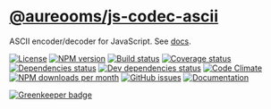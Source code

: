 [@aureooms/js-codec-ascii](https://aureooms.github.io/js-codec-ascii)
==

ASCII encoder/decoder for JavaScript.
See [docs](https://aureooms.github.io/js-codec-ascii/index.html).

[![License](https://img.shields.io/github/license/aureooms/js-codec-ascii.svg?style=flat)](https://raw.githubusercontent.com/aureooms/js-codec-ascii/master/LICENSE)
[![NPM version](https://img.shields.io/npm/v/@aureooms/js-codec-ascii.svg?style=flat)](https://www.npmjs.org/package/@aureooms/js-codec-ascii)
[![Build status](https://img.shields.io/travis/aureooms/js-codec-ascii.svg?style=flat)](https://travis-ci.org/aureooms/js-codec-ascii)
[![Coverage status](https://img.shields.io/coveralls/aureooms/js-codec-ascii.svg?style=flat)](https://coveralls.io/r/aureooms/js-codec-ascii)
[![Dependencies status](https://img.shields.io/david/aureooms/js-codec-ascii.svg?style=flat)](https://david-dm.org/aureooms/js-codec-ascii)
[![Dev dependencies status](https://img.shields.io/david/dev/aureooms/js-codec-ascii.svg?style=flat)](https://david-dm.org/aureooms/js-codec-ascii?type=dev)
[![Code Climate](https://img.shields.io/codeclimate/github/aureooms/js-codec-ascii.svg?style=flat)](https://codeclimate.com/github/aureooms/js-codec-ascii)
[![NPM downloads per month](https://img.shields.io/npm/dm/@aureooms/js-codec-ascii.svg?style=flat)](https://www.npmjs.org/package/@aureooms/js-codec-ascii)
[![GitHub issues](https://img.shields.io/github/issues/aureooms/js-codec-ascii.svg?style=flat)](https://github.com/aureooms/js-codec-ascii/issues)
[![Documentation](https://aureooms.github.io/js-codec-ascii/badge.svg)](https://aureooms.github.io/js-codec-ascii/source.html)


[![Greenkeeper badge](https://badges.greenkeeper.io/aureooms/js-codec-ascii.svg)](https://greenkeeper.io/)
